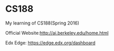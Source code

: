 # CS188
My learning of CS188(Spring 2016)

Official Website:http://ai.berkeley.edu/home.html

Edx Edge: https://edge.edx.org/dashboard




